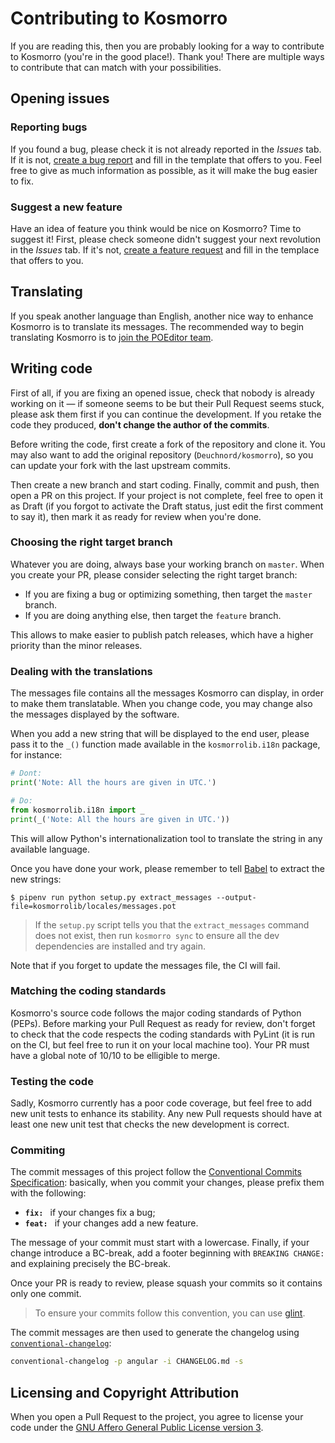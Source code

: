 # Contributing to Kosmorro

If you are reading this, then you are probably looking for a way to contribute to Kosmorro (you're in the good place!). Thank you!
There are multiple ways to contribute that can match with your possibilities.

## Opening issues

### Reporting bugs

If you found a bug, please check it is not already reported in the _Issues_ tab.
If it is not, [create a bug report](https://github.com/Deuchnord/kosmorro/issues/new/choose) and fill in the template that offers to you. Feel free to give as much information as possible, as it will make the bug easier to fix.

### Suggest a new feature

Have an idea of feature you think would be nice on Kosmorro? Time to suggest it!
First, please check someone didn't suggest your next revolution in the _Issues_ tab. If it's not, [create a feature request](https://github.com/Deuchnord/kosmorro/issues/new/choose) and fill in the templace that offers to you.

## Translating

If you speak another language than English, another nice way to enhance Kosmorro is to translate its messages. The recommended way to begin translating Kosmorro is to [join the POEditor team](https://poeditor.com/join/project/GXuhLpdaoh).

## Writing code

First of all, if you are fixing an opened issue, check that nobody is already working on it — if someone seems to be but their Pull Request seems stuck, please ask them first if you can continue the development. If you retake the code they produced, **don't change the author of the commits**.

Before writing the code, first create a fork of the repository and clone it. You may also want to add the original repository (`Deuchnord/kosmorro`), so you can update your fork with the last upstream commits.

Then create a new branch and start coding. Finally, commit and push, then open a PR on this project. If your project is not complete, feel free to open it as Draft (if you forgot to activate the Draft status, just edit the first comment to say it), then mark it as ready for review when you're done.

### Choosing the right target branch

Whatever you are doing, always base your working branch on `master`.
When you create your PR, please consider selecting the right target branch:

- If you are fixing a bug or optimizing something, then target the `master` branch.
- If you are doing anything else, then target the `feature` branch.

This allows to make easier to publish patch releases, which have a higher priority than the minor releases.

### Dealing with the translations

The messages file contains all the messages Kosmorro can display, in order to make them translatable. When you change code, you may change also the messages displayed by the software.

When you add a new string that will be displayed to the end user, please pass it to the `_()` function made available in the `kosmorrolib.i18n` package, for instance:

```python
# Dont:
print('Note: All the hours are given in UTC.')

# Do:
from kosmorrolib.i18n import _
print(_('Note: All the hours are given in UTC.'))
```

This will allow Python's internationalization tool to translate the string in any available language.

Once you have done your work, please remember to tell [Babel](http://babel.pocoo.org) to extract the new strings:

```console
$ pipenv run python setup.py extract_messages --output-file=kosmorrolib/locales/messages.pot
```

> If the `setup.py` script tells you that the `extract_messages` command does not exist, then run `kosmorro sync` to ensure all the dev dependencies are installed and try again.

Note that if you forget to update the messages file, the CI will fail.

### Matching the coding standards

Kosmorro's source code follows the major coding standards of Python (PEPs). Before marking your Pull Request as ready for review, don't forget to check that the code respects the coding standards with PyLint (it is run on the CI, but feel free to run it on your local machine too). Your PR must have a global note of 10/10 to be elligible to merge.

### Testing the code

Sadly, Kosmorro currently has a poor code coverage, but feel free to add new unit tests to enhance its stability.
Any new Pull requests should have at least one new unit test that checks the new development is correct.

### Commiting

The commit messages of this project follow the [Conventional Commits Specification](https://www.conventionalcommits.org/en/v1.0.0/): basically, when you commit your changes, please prefix them with the following:

- **`fix: `** if your changes fix a bug;
- **`feat: `** if your changes add a new feature.

The message of your commit must start with a lowercase.
Finally, if your change introduce a BC-break, add a footer beginning with `BREAKING CHANGE:` and explaining precisely the BC-break.

Once your PR is ready to review, please squash your commits so it contains only one commit.

> To ensure your commits follow this convention, you can use [glint](https://github.com/brigand/glint).

The commit messages are then used to generate the changelog using [`conventional-changelog`](https://github.com/conventional-changelog/conventional-changelog):

```bash
conventional-changelog -p angular -i CHANGELOG.md -s
```

## Licensing and Copyright Attribution

When you open a Pull Request to the project, you agree to license your code under the [GNU Affero General Public License version 3](https://www.gnu.org/licenses/agpl-3.0.html).
